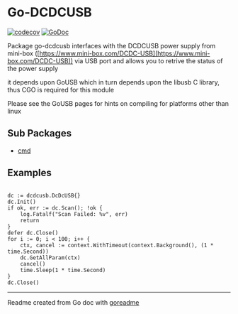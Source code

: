 # Go-DCDCUSB

[![codecov](https://codecov.io/gh/Fishwaldo/go-dcdcusb200/branch/master/graph/badge.svg)](https://codecov.io/gh/Fishwaldo/go-dcdcusb200)
[![GoDoc](https://img.shields.io/badge/pkg.go.dev-doc-blue)](http://pkg.go.dev/github.com/Fishwaldo/go-dcdcusb200)

Package go-dcdcusb interfaces with the DCDCUSB power supply from mini-box ([https://www.mini-box.com/DCDC-USB](https://www.mini-box.com/DCDC-USB))
via USB port and allows you to retrive the status of the power supply

it depends upon GoUSB which in turn depends upon the libusb C library, thus CGO is required for this module

Please see the GoUSB pages for hints on compiling for platforms other than linux

## Sub Packages

* [cmd](./cmd)

## Examples

```golang

dc := dcdcusb.DcDcUSB{}
dc.Init()
if ok, err := dc.Scan(); !ok {
    log.Fatalf("Scan Failed: %v", err)
    return
}
defer dc.Close()
for i := 0; i < 100; i++ {
    ctx, cancel := context.WithTimeout(context.Background(), (1 * time.Second))
    dc.GetAllParam(ctx)
    cancel()
    time.Sleep(1 * time.Second)
}
dc.Close()

```

---
Readme created from Go doc with [goreadme](https://github.com/posener/goreadme)

